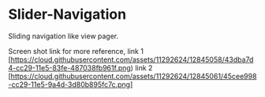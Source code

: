 # Slider-Navigation
Sliding navigation like view pager.

Screen shot link for more reference,
link 1 [https://cloud.githubusercontent.com/assets/11292624/12845058/43dba7d4-cc29-11e5-83fe-487038fb961f.png)
link 2 [https://cloud.githubusercontent.com/assets/11292624/12845061/45cee998-cc29-11e5-9a4d-3d80b895fc7c.png]
